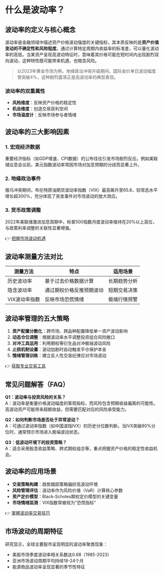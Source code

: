 # 什么是波动率？

## 波动率的定义与核心概念
波动率是金融领域中描述资产价格波动强度的关键指标，其本质反映的是**资产价值变动的不确定性和风险程度**。通过计算特定周期内收益率的标准差，可以量化波动率的高低。当某资产呈现高波动特征时，意味着其价格可能在短时间内出现剧烈双向波动，这种特性既可能带来机遇，也暗含风险。

> 以2023年黄金市场为例，地缘政治冲突升级期间，国际金价单日波动幅度曾突破4%，这种剧烈震荡正是高波动率的典型表现。

### 波动率的双重属性
- **风险维度**：反映资产价格的稳定性
- **机会维度**：创造交易获利空间
- **市场温度计**：反映市场参与者情绪

## 波动率的三大影响因素
### 1. 宏观经济数据
重要经济指标（如GDP增速、CPI数据）的公布往往引发市场剧烈反应。例如美联储议息会议前，美元指数波动率常因市场对加息预期的分歧而显著上升。

### 2. 地缘政治事件
俄乌冲突期间，布伦特原油期货波动率指数（VIX）最高飙升至65.8，较常态水平增长超300%，充分体现了突发事件对市场波动的放大效应。

### 3. 货币政策调整
2022年美联储激进加息周期中，标普500指数月度波动率维持在20%以上高位，与政策利率调整的关联性显著增强。

👉 [把握市场波动机遇](https://bit.ly/okx_welcome)

## 波动率测量方法对比
| 测量方法       | 特点                          | 适用场景               |
|----------------|-----------------------------|----------------------|
| 历史波动率     | 基于过去价格数据计算          | 长期趋势分析          |
| 隐含波动率     | 通过期权价格反推预期波动      | 短期交易决策          |
| VIX波动率指数   | 反映市场恐慌情绪              | 极端行情预警          |

## 波动率管理的五大策略
1. **资产配置分散化**：跨市场、跨品种配置降低单一资产波动影响
2. **动态仓位调整**：根据波动率水平调整投资组合风险敞口
3. **对冲工具运用**：利用期权等衍生品对冲极端波动风险
4. **止损机制设置**：波动加剧时自动触发平仓保护本金
5. **情绪管理训练**：建立反人性交易纪律应对市场波动

👉 [获取专业交易工具](https://bit.ly/okx_welcome)

## 常见问题解答（FAQ）
**Q1：波动率与投资风险的关系？**  
A：波动率是衡量价格波动幅度的客观指标，而风险包含预期收益偏离的可能性。高波动资产可能带来超额收益，但需要匹配对应的风险承受能力。

**Q2：如何判断市场是否处于异常波动？**  
A：可通过波动率指数（如中国波指IVX）的历史分位数判断。当IVX突破80%分位时，通常预示市场进入极端波动状态。

**Q3：低波动环境下的投资策略？**  
A：适合采用股息收益策略、跨式期权组合等，重点把握资产价格的稳定性收益机会。

## 波动率的应用场景
- **交易策略构建**：趋势跟踪策略偏好高波动环境
- **风险管理评估**：波动率作为风险价值（VaR）计算核心参数
- **资产定价模型**：Black-Scholes期权定价模型的关键变量
- **市场情绪监测**：VIX指数常被视为"恐慌指标"

👉 [掌握波动率交易技巧](https://bit.ly/okx_welcome)

## 市场波动的周期特征
研究显示，全球主要股市呈现明显的波动率聚类现象：  
- 美股市场季度波动率相关系数达0.68（1985-2023）  
- 亚洲市场波动周期平均持续18-24个月  
- 能源商品波动率呈现显著的季节性特征
